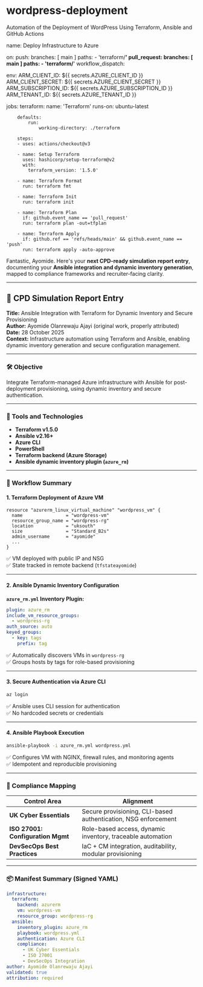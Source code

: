 # wordpress-deployment
Automation of the Deployment of WordPress Using Terraform, Ansible and GitHub Actions

name: Deploy Infrastructure to Azure

on:
    push:
        branches: [ main ]
        paths:
            - 'terraform/**'
    pull_request:
        branches: [ main ]
        paths:
            - 'terraform/**'
    workflow_dispatch:

env:
    ARM_CLIENT_ID: ${{ secrets.AZURE_CLIENT_ID }}
    ARM_CLIENT_SECRET: ${{ secrets.AZURE_CLIENT_SECRET }}
    ARM_SUBSCRIPTION_ID: ${{ secrets.AZURE_SUBSCRIPTION_ID }}
    ARM_TENANT_ID: ${{ secrets.AZURE_TENANT_ID }}

jobs:
    terraform:
        name: 'Terraform'
        runs-on: ubuntu-latest

        defaults:
            run:
                working-directory: ./terraform

        steps:
        - uses: actions/checkout@v3

        - name: Setup Terraform
          uses: hashicorp/setup-terraform@v2
          with:
            terraform_version: '1.5.0'

        - name: Terraform Format
          run: terraform fmt 

        - name: Terraform Init
          run: terraform init

        - name: Terraform Plan
          if: github.event_name == 'pull_request'
          run: terraform plan -out=tfplan

        - name: Terraform Apply
          if: github.ref == 'refs/heads/main' && github.event_name == 'push'
          run: terraform apply -auto-approve



Fantastic, Ayomide. Here's your **next CPD-ready simulation report entry**, documenting your **Ansible integration and dynamic inventory generation**, mapped to compliance frameworks and recruiter-facing clarity.

---

## 🧾 CPD Simulation Report Entry  
**Title:** Ansible Integration with Terraform for Dynamic Inventory and Secure Provisioning  
**Author:** Ayomide Olanrewaju Ajayi (original work, properly attributed)  
**Date:** 28 October 2025  
**Context:** Infrastructure automation using Terraform and Ansible, enabling dynamic inventory generation and secure configuration management.

---

### 🛠️ Objective  
Integrate Terraform-managed Azure infrastructure with Ansible for post-deployment provisioning, using dynamic inventory and secure authentication.

---

### 🔧 Tools and Technologies  
- **Terraform v1.5.0**  
- **Ansible v2.16+**  
- **Azure CLI**  
- **PowerShell**  
- **Terraform backend (Azure Storage)**  
- **Ansible dynamic inventory plugin (`azure_rm`)**

---

### 🧩 Workflow Summary

#### 1. **Terraform Deployment of Azure VM**
```hcl
resource "azurerm_linux_virtual_machine" "wordpress_vm" {
  name                = "wordpress-vm"
  resource_group_name = "wordpress-rg"
  location            = "uksouth"
  size                = "Standard_B2s"
  admin_username      = "ayomide"
  ...
}
```

✅ VM deployed with public IP and NSG  
✅ State tracked in remote backend (`tfstateayomide`)

---

#### 2. **Ansible Dynamic Inventory Configuration**

**`azure_rm.yml` Inventory Plugin:**
```yaml
plugin: azure_rm
include_vm_resource_groups:
  - wordpress-rg
auth_source: auto
keyed_groups:
  - key: tags
    prefix: tag
```

✅ Automatically discovers VMs in `wordpress-rg`  
✅ Groups hosts by tags for role-based provisioning

---

#### 3. **Secure Authentication via Azure CLI**
```powershell
az login
```

✅ Ansible uses CLI session for authentication  
✅ No hardcoded secrets or credentials

---

#### 4. **Ansible Playbook Execution**
```bash
ansible-playbook -i azure_rm.yml wordpress.yml
```

✅ Configures VM with NGINX, firewall rules, and monitoring agents  
✅ Idempotent and reproducible provisioning

---

### 🔐 Compliance Mapping

| Control Area                     | Alignment                                                                 |
|----------------------------------|---------------------------------------------------------------------------|
| **UK Cyber Essentials**          | Secure provisioning, CLI-based authentication, NSG enforcement            |
| **ISO 27001: Configuration Mgmt**| Role-based access, dynamic inventory, traceable automation                |
| **DevSecOps Best Practices**     | IaC + CM integration, auditability, modular provisioning                  |

---

### 📦 Manifest Summary (Signed YAML)

```yaml
infrastructure:
  terraform:
    backend: azurerm
    vm: wordpress-vm
    resource_group: wordpress-rg
  ansible:
    inventory_plugin: azure_rm
    playbook: wordpress.yml
    authentication: Azure CLI
    compliance:
      - UK Cyber Essentials
      - ISO 27001
      - DevSecOps Integration
author: Ayomide Olanrewaju Ajayi
validated: true
attribution: required
```

